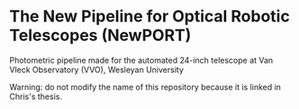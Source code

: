 # The New Pipeline for Optical Robotic Telescopes (NewPORT)

Photometric pipeline made for the automated 24-inch telescope at Van Vleck Observatory (VVO), Wesleyan University

Warning: do not modify the name of this repository because it is linked in Chris's thesis.
